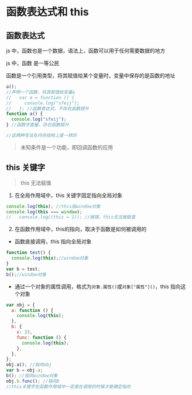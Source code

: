 # 函数表达式和 this

## 函数表达式

js 中，函数也是一个数据，语法上，函数可以用于任何需要数据的地方

js 中，函数 是一等公民

函数是一个引用类型，将其赋值给某个变量时，变量中保存的是函数的地址

```js
a();
//声明一个函数，将其赋值给变量a
//   var a = function () {
//     console.log("sfeij");
//   }; //函数表达式，不存在函数提升
function a() {
  console.log("sfeij");
} //函数字面量，存在函数提升

//这两种写法在内存结构上是一样的
```

> 未知条件是一个功能，即回调函数的应用

## this 关键字

> this 无法赋值

1. 在全局作用域中，this 关键字固定指向全局对象
```js
console.log(this); //this指window对象
console.log(this === window);
//   console.log((this = 1)); //报错，this无法被赋值
```
2. 在函数作用域中，this的指向，取决于函数是如何被调用的

- 函数直接调用，this 指向全局对象

```js
function test() {
  console.log(this);//window对象
}
var b = test;
b();//window对象
```

- 通过一个对象的属性调用，格式为```对象.属性()```或```对象["属性"]()```，this 指向这个对象

```js
var obj = {
  a: function () {
    console.log(this);
  },
  b: {
    x: 23,
    func: function () {
      console.log(this);
    },
  },
};
obj.a(); //指向obj
var b = obj.a;
b(); //指向window对象
obj.b.func(); //指向b
//this关键字在函数作用域中一定是在调用的时候才能确定指向
```
